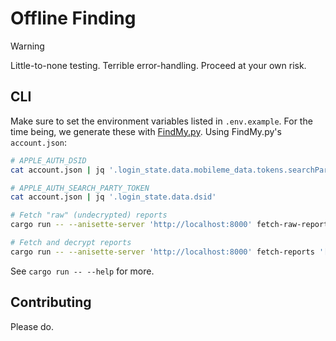 # Offline Finding

> [!WARNING]
>
> Little-to-none testing.
> Terrible error-handling.
> Proceed at your own risk.

## CLI

Make sure to set the environment variables listed in `.env.example`. For the time being, we generate these with [FindMy.py](https://github.com/malmeloo/FindMy.py). Using FindMy.py's `account.json`:

```sh
# APPLE_AUTH_DSID
cat account.json | jq '.login_state.data.mobileme_data.tokens.searchPartyToken'

# APPLE_AUTH_SEARCH_PARTY_TOKEN
cat account.json | jq '.login_state.data.dsid'
```

```sh
# Fetch "raw" (undecrypted) reports
cargo run -- --anisette-server 'http://localhost:8000' fetch-raw-reports (--private-key|--public-key|--hashed-public-key) <ARG>

# Fetch and decrypt reports
cargo run -- --anisette-server 'http://localhost:8000' fetch-reports '[base64-encoded ephemeral private key]'
```

See `cargo run -- --help` for more.

## Contributing

Please do.
